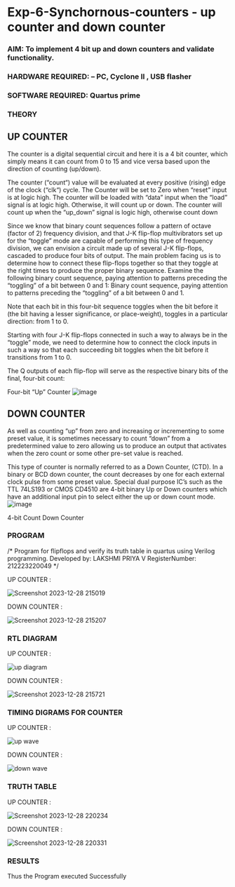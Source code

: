# Exp-6-Synchornous-counters - up counter and down counter 
### AIM: To implement 4 bit up and down counters and validate  functionality.
### HARDWARE REQUIRED:  – PC, Cyclone II , USB flasher
### SOFTWARE REQUIRED:   Quartus prime
### THEORY 

## UP COUNTER 
The counter is a digital sequential circuit and here it is a 4 bit counter, which simply means it can count from 0 to 15 and vice versa based upon the direction of counting (up/down). 

The counter (“count“) value will be evaluated at every positive (rising) edge of the clock (“clk“) cycle.
The Counter will be set to Zero when “reset” input is at logic high.
The counter will be loaded with “data” input when the “load” signal is at logic high. Otherwise, it will count up or down.
The counter will count up when the “up_down” signal is logic high, otherwise count down

Since we know that binary count sequences follow a pattern of octave (factor of 2) frequency division, and that J-K flip-flop multivibrators set up for the “toggle” mode are capable of performing this type of frequency division, we can envision a circuit made up of several J-K flip-flops, cascaded to produce four bits of output.
The main problem facing us is to determine how to connect these flip-flops together so that they toggle at the right times to produce the proper binary sequence.
Examine the following binary count sequence, paying attention to patterns preceding the “toggling” of a bit between 0 and 1:
Binary count sequence, paying attention to patterns preceding the “toggling” of a bit between 0 and 1.

Note that each bit in this four-bit sequence toggles when the bit before it (the bit having a lesser significance, or place-weight), toggles in a particular direction: from 1 to 0.



 
 

Starting with four J-K flip-flops connected in such a way to always be in the “toggle” mode, we need to determine how to connect the clock inputs in such a way so that each succeeding bit toggles when the bit before it transitions from 1 to 0.

The Q outputs of each flip-flop will serve as the respective binary bits of the final, four-bit count:

 
 

Four-bit “Up” Counter
![image](https://user-images.githubusercontent.com/36288975/169644758-b2f4339d-9532-40c5-af40-8f4f8c942e2c.png)



## DOWN COUNTER 

As well as counting “up” from zero and increasing or incrementing to some preset value, it is sometimes necessary to count “down” from a predetermined value to zero allowing us to produce an output that activates when the zero count or some other pre-set value is reached.

This type of counter is normally referred to as a Down Counter, (CTD). In a binary or BCD down counter, the count decreases by one for each external clock pulse from some preset value. Special dual purpose IC’s such as the TTL 74LS193 or CMOS CD4510 are 4-bit binary Up or Down counters which have an additional input pin to select either the up or down count mode.
![image](https://user-images.githubusercontent.com/36288975/169644844-1a14e123-7228-4ed8-81a9-eb937dff4ac8.png)


4-bit Count Down Counter


### PROGRAM 
/*
Program for flipflops  and verify its truth table in quartus using Verilog programming.
Developed by: LAKSHMI PRIYA V
RegisterNumber:  212223220049
*/




UP COUNTER :

![Screenshot 2023-12-28 215019](https://github.com/Lakshmi-v-Priya/Exp-7-Synchornous-counters-/assets/151720706/1ab465ae-15f2-4804-88c9-52f12ef460b2)


DOWN COUNTER :

![Screenshot 2023-12-28 215207](https://github.com/Lakshmi-v-Priya/Exp-7-Synchornous-counters-/assets/151720706/d7e24e48-9041-4471-84d3-57ae14275ee8)








### RTL DIAGRAM

UP COUNTER :

![up diagram](https://github.com/Lakshmi-v-Priya/Exp-7-Synchornous-counters-/assets/151720706/c4815825-3ccf-4026-a20f-e4ee7111f30d)


DOWN COUNTER :

![Screenshot 2023-12-28 215721](https://github.com/Lakshmi-v-Priya/Exp-7-Synchornous-counters-/assets/151720706/0b7a7d32-39bb-42bf-9d54-fd6e948a4d4f)






### TIMING DIGRAMS FOR COUNTER  


UP COUNTER :

![up wave](https://github.com/Lakshmi-v-Priya/Exp-7-Synchornous-counters-/assets/151720706/d803f10f-5913-4c42-968b-90955103e4e1)

DOWN COUNTER :

![down wave](https://github.com/Lakshmi-v-Priya/Exp-7-Synchornous-counters-/assets/151720706/5fcb1b61-00c9-49bf-b906-21d6d4d6002b)




### TRUTH TABLE 

UP COUNTER :

![Screenshot 2023-12-28 220234](https://github.com/Lakshmi-v-Priya/Exp-7-Synchornous-counters-/assets/151720706/c588b66e-527e-41a9-aa94-82f07ecb8b7a)


DOWN COUNTER :

![Screenshot 2023-12-28 220331](https://github.com/Lakshmi-v-Priya/Exp-7-Synchornous-counters-/assets/151720706/1de44c38-53c5-4ba7-b362-9b5e2beb29ae)


### RESULTS 

Thus the Program executed Successfully
